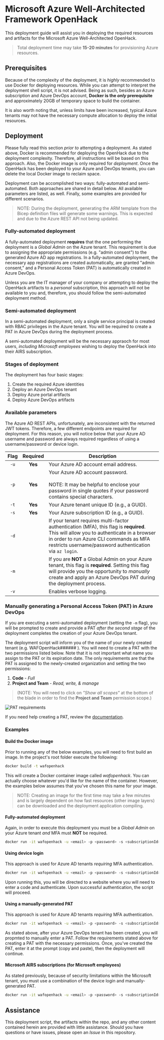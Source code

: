 # Microsoft Azure Well-Architected Framework OpenHack

This deployment guide will assist you in deploying the required resources and artifacts for the Microsoft Azure Well-Architected OpenHack.

> Total deployment time may take **15-20 minutes** for provisioning Azure resources.

## Prerequisites

Because of the complexity of the deployment, it is _highly_ recommended to use Docker for deploying resources. While you can attempt to interpret the deployment shell script, it is not advised. Being as such, besides an Azure subscription and Azure DevOps account, **Docker is the _only_ prerequisite** and approximately 20GB of temporary space to build the container.

It is also worth noting that, unless limits have been increased, typical Azure tenants may not have the necessary compute allocation to deploy the initial resources.

## Deployment

Please fully read this section _prior to_ attempting a deployment. As stated above, Docker is recommended for deploying the OpenHack due to the deployment complexity. Therefore, all instructions will be based on this approach. Also, the Docker image is only required for _deployment_. Once the OpenHack has been deployed to your Azure and DevOps tenants, you can delete the local Docker image to reclaim space.

Deployment can be accomplished two ways: fully-automated and semi-automated. Both approaches are shared in detail below. All available parameters are listed, as well. Finally, some examples are provided for different scenarios.

>NOTE: During the deployment, generating the ARM template from the Bicep definition files will generate some warnings. This is expected and due to the Azure REST API not being updated.

### Fully-automated deployment

A fully-automated deployment **requires** that the one performing the deployment is a _Global Admin_ on the Azure tenant. This requirement is due to assigning the appropriate permissions (e.g. "admin consent") to the generated Azure AD app registrations. In a fully-automated deployment, the necessary app registrations are created automatically, are granted "admin consent," and a Personal Access Token (PAT) is automatically created in Azure DevOps.

Unless you are the IT manager of your company or attempting to deploy the OpenHack artifacts to a _personal_ subscription, this approach will not be available to you and, therefore, you should follow the semi-automated deployment method.

### Semi-automated deployment

In a semi-automated deployment, only a single service principal is created with RBAC privileges in the Azure tenant. You will be required to create a PAT in Azure DevOps during the deployment process.

A semi-automated deployment will be the necessary appraoch for most users, _including Microsoft employees_ wishing to deploy the OpenHack into their AIRS subscription.

### Stages of deployment

The deployment has four basic stages:

1) Create the required Azure identities
2) Deploy an Azure DevOps tenant
3) Deploy Azure portal artifacts
4) Deploy Azure DevOps artifacts

### Available parameters

The Azure AD REST APIs, unfortunately, are inconsistent with the returned JWT tokens. Therefore, a few different endpoints are required for deployment. For this reason, you will notice below that your Azure AD username and password are always required regardless of using a username/password or device login.

| Flag | Required | Description |
| :--: | :------: | ----------- |
| `-u` | **Yes** | Your Azure AD account email address. |
| `-p` | **Yes** | Your Azure AD account password.<br /><br />NOTE: It may be helpful to enclose your password in single quotes if your password contains special characters. |
| `-t` | **Yes** | Your Azure tenant unique ID (e.g., a GUID). |
| `-s` | **Yes** | Your Azure subscription ID (e.g., a GUID). | |
| `-d` | | If your tenant requires multi-factor authentication (MFA), this flag is **required**. This will allow you to authenticate in a browser in order to run Azure CLI commands as MFA restricts username/password authentication via `az login`. |
| `-m` | | If you are **NOT** a Global Admin on your Azure tenant, this flag is **required**. Setting this flag will provide you the opportunity to _manually_ create and apply an Azure DevOps PAT during the deployment process. |
| `-v` | | Enables verbose logging. |

### Manually generating a Personal Access Token (PAT) in Azure DevOps

If you are executing a semi-automated deployment (setting the `-m` flag), you will be prompted to create and provide a PAT _after the second stage_ of the deployment completes the creation of your Azure DevOps tenant.

The deployment script will inform you of the name of your newly created tenant (e.g. WAFOpenHack###### ). You will need to create a PAT with the two permissions listed below. Note that it is not important what name you assign to the PAT or its expiration date. The only requirements are that the PAT is assigned to the newly-created organization and setting the two permissions:

1) **Code** - _Full_
2) **Project and Team** - _Read, write, & manage_

> (NOTE: You will need to click on _"Show all scopes"_ at the bottom of the blade in order to find the **Project and Team** permission scope.)

![PAT requirements](images/pat_requirements.png)

If you need help creating a PAT, review the [documentation](https://docs.microsoft.com/azure/devops/organizations/accounts/use-personal-access-tokens-to-authenticate?view=azure-devops&tabs=preview-page).

### Examples

#### Build the Docker image

Prior to running any of the below examples, you will need to first build an image. In the project's root folder execute the following:

```bash
docker build -t wafopenhack
```

This will create a Docker container image called _wafopenhack_. You can actually choose whatever you'd like for the name of the container. However, the examples below assumes that you've chosen this name for your image.

> NOTE: Creating an image for the first time may take a few minutes and is largely dependent on how fast resources (other image layers) can be downloaded and the deployment application compiling.

#### Fully-automated deployment

Again, in order to execute this deployment you must be a _Global Admin_ on your Azure tenant _and_ MFA must **NOT** be required.

```bash
docker run -it wafopenhack -u <email> -p <password> -s <subscriptionId> -t <tenantId>
```

#### Using device login

This approach is used for Azure AD tenants _requiring_ MFA authentication.

```bash
docker run -it wafopenhack -u <email> -p <password> -s <subscriptionId> -t <tenantId> -d
```

Upon running this, you will be directed to a website where you will need to enter a code and authenticate. Upon successful authentication, the script will proceed.

#### Using a manually-generated PAT

This approach is used for Azure AD tenants _requiring_ MFA authentication.

```bash
docker run -it wafopenhack -u <email> -p <password> -s <subscriptionId> -t <tenantId> -m
```

As stated above, after your Azure DevOps tenant has been created, you will propmted to manually enter a PAT. Follow the requirements stated above for creating a PAT with the necessary permissions. Once, you've created the PAT, enter it at the prompt (copy and paste), then the deployment will continue.

#### Microsoft AIRS subscriptions (for Microsoft employees)

As stated previously, because of security limitations within the Microsoft tenant, you must use a combination of the device login and manually-generated PAT.

```bash
docker run -it wafopenhack -u <email> -p <password> -s <subscriptionId> -t <tenantId> -d -m
```

## Assistance

This deployment script, the artifacts within the repo, and any other content contained herein are provided with little assistance. Should you have questions or have issues, please open an _Issue_ in this repository. 